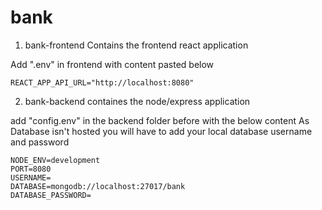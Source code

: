 # bank

1. bank-frontend Contains the frontend react application

Add ".env" in frontend with content pasted below
```
REACT_APP_API_URL="http://localhost:8080"
```

2. bank-backend containes the node/express application

add "config.env" in the backend folder before with the below content
As Database isn't hosted you will have to add your local database username and password
```
NODE_ENV=development
PORT=8080
USERNAME= 
DATABASE=mongodb://localhost:27017/bank
DATABASE_PASSWORD=
```
